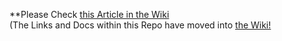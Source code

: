 **Please Check [this Article in the Wiki](../../wiki/Managing-Outputs-and-locking-them-to-prevent-spending)<br>(The Links and Docs within this Repo have moved into [the Wiki!]((../../wiki))
